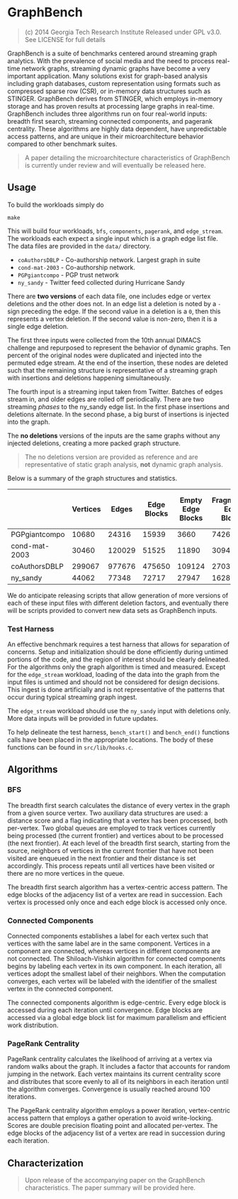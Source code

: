 # GraphBench

> (c) 2014 Georgia Tech Research Institute
> Released under GPL v3.0.  See LICENSE for full details

GraphBench is a suite of benchmarks centered
around streaming graph analytics. With the prevalence of
social media and the need to process real-time network graphs,
streaming dynamic graphs have become a very important application.
Many solutions exist for graph-based analysis including
graph databases, custom representation using
formats such as compressed sparse row (CSR), or in-memory
data structures such as STINGER. GraphBench derives
from STINGER, which employs in-memory storage and has
proven results at processing large graphs in real-time.
GraphBench includes three algorithms run on four real-world
inputs: breadth first search, streaming connected components,
and pagerank centrality. These algorithms
are highly data dependent, have unpredictable access
patterns, and are unique in their microarchitecture behavior compared
to other benchmark suites.

> A paper detailing the microarchitecture characteristics of GraphBench is currently under review and will eventually be released here.

## Usage

To build the workloads simply do 

```
make
```

This will build four workloads, `bfs`, `components`, `pagerank`, and `edge_stream`.  The workloads each expect a single input which is a graph edge list file.  The data files are provided in the `data/` directory.

* `coAuthorsDBLP` - Co-authorship network.  Largest graph in suite
* `cond-mat-2003` - Co-authorship network.
* `PGPgiantcompo` - PGP trust network
* `ny_sandy` - Twitter feed collected during Hurricane Sandy

There are **two versions** of each data file, one includes edge or vertex deletions and the other does not.  In an edge list a deletion is noted by a `-` sign preceding the edge.  If the second value in a deletion is a `0`, then this represents a vertex deletion.  If the second value is non-zero, then it is a single edge deletion.

The first three inputs were collected from the 10th annual DIMACS challenge and repurposed to represent the behavior of dynamic graphs.  Ten percent of the original nodes were duplicated and injected into the permuted edge stream.  At the end of the insertion, these nodes are deleted such that the remaining structure is representative of a streaming graph with insertions and deletions happening simultaneously.

The fourth input is a streaming input taken from Twitter.  Batches of edges stream in, and older edges are rolled off periodically.  There are two streaming *phases* to the ny_sandy edge list.  In the first phase insertions and deletions alternate.  In the second phase, a big burst of insertions is injected into the graph.

The **no deletions** versions of the inputs are the same graphs without any injected deletions, creating a more packed graph structure.

> The no deletions version are provided as reference and are representative of static graph analysis, **not** dynamic graph analysis.

Below is a summary of the graph structures and statistics.

| | Vertices | Edges | Edge Blocks | Empty Edge Blocks | Fragmented Edge Blocks | Edge Block Fill % | Avg. Edges per Block | 
| --- | --- | --- | --- | --- | --- | --- | --- |
| PGPgiantcompo | 10680 | 24316 | 15939 | 3660 | 7426 | 21.8 | 3.96 |
| cond-mat-2003 | 30460 | 120029 | 51525 | 11890 | 30941 | 33.3 | 6.06 |
| coAuthorsDBLP | 299067 | 977676 | 475650 | 109124 | 270332 | 29.4 | 5.33 |
| ny_sandy | 44062 | 77348 | 72717 | 27947 | 1628 | 7.6 | 1.72 |

We do anticipate releasing scripts that allow generation of more versions of each of these input files with different deletion factors, and eventually there will be scripts provided to convert new data sets as GraphBench inputs.

### Test Harness

An effective benchmark requires a test harness that allows for
separation of concerns. Setup and initialization should be done
efficiently during untimed portions of the code, and the region
of interest should be clearly delineated. For the algorithms
only the graph algorithm is timed and measured. Except for the `edge_stream` workload, loading of
the data into the graph from the input files is untimed and
should not be considered for design decisions. This ingest is
done artificially and is not representative of the patterns that
occur during typical streaming graph ingest.

The `edge_stream` workload should use the `ny_sandy` input with deletions only.  More data inputs will be provided in future updates.

To help delineate the test harness, `bench_start()` and `bench_end()` functions calls have been placed in the appropriate locations.  The body of these functions can be found in `src/lib/hooks.c`.

## Algorithms

### BFS

The breadth first search calculates
the distance of every vertex in the graph from a given
source vertex. Two auxiliary data structures are used: a distance score and a flag indicating that a vertex has been processed,
both per-vertex. Two global queues are employed
to track vertices currently being processed (the current frontier)
and vertices about to be processed (the next frontier). At
each level of the breadth first search, starting from the source,
neighbors of vertices in the current frontier that have not been
visited are enqueued in the next frontier and their distance is
set accordingly. This process repeats until all vertices have
been visited or there are no more vertices in the queue.

The breadth first search algorithm has a vertex-centric access
pattern. The edge blocks of the adjacency list of a vertex
are read in succession. Each vertex is processed only once and
each edge block is accessed only once.

### Connected Components

Connected components establishes
a label for each vertex such that vertices with the
same label are in the same component. Vertices in a component
are connected, whereas vertices in different components
are not connected. The Shiloach-Vishkin algorithm for
connected components begins by labeling each vertex in its
own component. In each iteration, all vertices adopt the smallest
label of their neighbors. When the computation converges,
each vertex will be labeled with the identifier of the smallest
vertex in the connected component.

The connected components algorithm is edge-centric. Every
edge block is accessed during each iteration until convergence.
Edge blocks are accessed via a global edge block list for
maximum parallelism and efficient work distribution.

### PageRank Centrality

PageRank centrality calculates the likelihood of arriving at a vertex via random walks about
the graph. It includes a factor that accounts for random jumping
in the network. Each vertex maintains its current centrality
score and distributes that score evenly to all of its neighbors
in each iteration until the algorithm converges. Convergence
is usually reached around 100 iterations.

The PageRank centrality algorithm employs a power iteration,
vertex-centric access pattern that employs a gather
operation to avoid write-locking. Scores are double precision
floating point and allocated per-vertex. The edge blocks of the
adjacency list of a vertex are read in succession during each
iteration.

## Characterization

> Upon release of the accompanying paper on the GraphBench characteristics.  The paper summary will be provided here.


